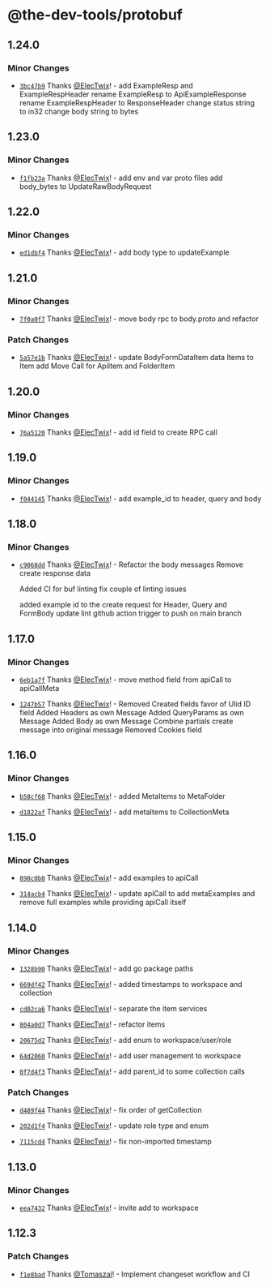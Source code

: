 # @the-dev-tools/protobuf

## 1.24.0

### Minor Changes

- [`3bc47b9`](https://github.com/the-dev-tools/dev-tools-proto/commit/3bc47b9fceccd5d766b2f1c5f86a4345f99338e7) Thanks [@ElecTwix](https://github.com/ElecTwix)! - add ExampleResp and ExampleRespHeader
  rename ExampleResp to ApiExampleResponse
  rename ExampleRespHeader to ResponseHeader
  change status string to in32
  change body string to bytes

## 1.23.0

### Minor Changes

- [`f1fb23a`](https://github.com/the-dev-tools/dev-tools-proto/commit/f1fb23ad9b33dfa1186dd5413aecbedc8aa0f7da) Thanks [@ElecTwix](https://github.com/ElecTwix)! - add env and var proto files
  add body_bytes to UpdateRawBodyRequest

## 1.22.0

### Minor Changes

- [`ed1dbf4`](https://github.com/the-dev-tools/dev-tools-proto/commit/ed1dbf4a333226628689856f1cd3d64810687638) Thanks [@ElecTwix](https://github.com/ElecTwix)! - add body type to updateExample

## 1.21.0

### Minor Changes

- [`7f0a0f7`](https://github.com/the-dev-tools/dev-tools-proto/commit/7f0a0f7d1be321025ec322582cce3bb100e75fb7) Thanks [@ElecTwix](https://github.com/ElecTwix)! - move body rpc to body.proto and refactor

### Patch Changes

- [`5a57e1b`](https://github.com/the-dev-tools/dev-tools-proto/commit/5a57e1bdeaa77b4ec4e37a3e01a693b2976e2de9) Thanks [@ElecTwix](https://github.com/ElecTwix)! - update BodyFormDataItem data Items to Item
  add Move Call for ApiItem and FolderItem

## 1.20.0

### Minor Changes

- [`76a5120`](https://github.com/the-dev-tools/dev-tools-proto/commit/76a51203891bfde5f1a1bab952b98cd509b42aa4) Thanks [@ElecTwix](https://github.com/ElecTwix)! - add id field to create RPC call

## 1.19.0

### Minor Changes

- [`f044145`](https://github.com/the-dev-tools/dev-tools-proto/commit/f044145a7b95f1a06368f5431fa6c9cae3f104bb) Thanks [@ElecTwix](https://github.com/ElecTwix)! - add example_id to header, query and body

## 1.18.0

### Minor Changes

- [`c9068dd`](https://github.com/the-dev-tools/dev-tools-proto/commit/c9068dd8313c55509a3dad8bd930bed654cbe214) Thanks [@ElecTwix](https://github.com/ElecTwix)! - Refactor the body messages
  Remove create response data

  Added CI for buf linting
  fix couple of linting issues

  added example id to the create request for Header, Query and FormBody
  update lint github action trigger to push on main branch

## 1.17.0

### Minor Changes

- [`6eb1a7f`](https://github.com/the-dev-tools/dev-tools-proto/commit/6eb1a7f9a269c3942d760c4b410c24ff3de96e3f) Thanks [@ElecTwix](https://github.com/ElecTwix)! - move method field from apiCall to apiCallMeta

- [`1247b57`](https://github.com/the-dev-tools/dev-tools-proto/commit/1247b577a773549949a8c0bab359e25f9ffe9eaa) Thanks [@ElecTwix](https://github.com/ElecTwix)! - Removed Created fields favor of Ulid ID field
  Added Headers as own Message
  Added QueryParams as own Message
  Added Body as own Message
  Combine partials create message into original message
  Removed Cookies field

## 1.16.0

### Minor Changes

- [`b58cf68`](https://github.com/the-dev-tools/dev-tools-proto/commit/b58cf68fb646e49ab7331dca4249c68ef96262c9) Thanks [@ElecTwix](https://github.com/ElecTwix)! - added MetaItems to MetaFolder

- [`d1822af`](https://github.com/the-dev-tools/dev-tools-proto/commit/d1822af8fcbc18692e640034043d0cd08ccdc527) Thanks [@ElecTwix](https://github.com/ElecTwix)! - add metaItems to CollectionMeta

## 1.15.0

### Minor Changes

- [`898c0b0`](https://github.com/the-dev-tools/dev-tools-proto/commit/898c0b09522d2726d9291071d2fef6cca8cacb67) Thanks [@ElecTwix](https://github.com/ElecTwix)! - add examples to apiCall

- [`314acb4`](https://github.com/the-dev-tools/dev-tools-proto/commit/314acb470e5aab836ed29c19e6f936544235a56e) Thanks [@ElecTwix](https://github.com/ElecTwix)! - update apiCall to add metaExamples and remove full examples while providing apiCall itself

## 1.14.0

### Minor Changes

- [`1328b90`](https://github.com/the-dev-tools/dev-tools-proto/commit/1328b90f555b7fa29e7bd8a0320429e5d4a7122f) Thanks [@ElecTwix](https://github.com/ElecTwix)! - add go package paths

- [`669df42`](https://github.com/the-dev-tools/dev-tools-proto/commit/669df42ada7c401d23deb6f5c080be1181a0f579) Thanks [@ElecTwix](https://github.com/ElecTwix)! - added timestamps to workspace and collection

- [`cd02ca6`](https://github.com/the-dev-tools/dev-tools-proto/commit/cd02ca6291df9e830a69c198ffadc9d9ed6d0e12) Thanks [@ElecTwix](https://github.com/ElecTwix)! - separate the item services

- [`804a0d7`](https://github.com/the-dev-tools/dev-tools-proto/commit/804a0d72b5f2bb838494acaa28b589a3af12418e) Thanks [@ElecTwix](https://github.com/ElecTwix)! - refactor items

- [`20675d2`](https://github.com/the-dev-tools/dev-tools-proto/commit/20675d2b62507442c34933ca639b3fb576d05ed4) Thanks [@ElecTwix](https://github.com/ElecTwix)! - add enum to workspace/user/role

- [`64d2060`](https://github.com/the-dev-tools/dev-tools-proto/commit/64d2060ea8a527ee980dadb9acd86b6370df72fb) Thanks [@ElecTwix](https://github.com/ElecTwix)! - add user management to workspace

- [`0f7d4f3`](https://github.com/the-dev-tools/dev-tools-proto/commit/0f7d4f36e317898693ab42c1541caaabae331dba) Thanks [@ElecTwix](https://github.com/ElecTwix)! - add parent_id to some collection calls

### Patch Changes

- [`d489f44`](https://github.com/the-dev-tools/dev-tools-proto/commit/d489f44c1bb343194dbb54bf81d7e7fafcc1b61a) Thanks [@ElecTwix](https://github.com/ElecTwix)! - fix order of getCollection

- [`202d1f4`](https://github.com/the-dev-tools/dev-tools-proto/commit/202d1f4bb86588a6c7be2b22fe50b9579a04b91c) Thanks [@ElecTwix](https://github.com/ElecTwix)! - update role type and enum

- [`7115cd4`](https://github.com/the-dev-tools/dev-tools-proto/commit/7115cd412e7a662e4a9493725963186b69fee547) Thanks [@ElecTwix](https://github.com/ElecTwix)! - fix non-imported timestamp

## 1.13.0

### Minor Changes

- [`eea7432`](https://github.com/the-dev-tools/dev-tools-proto/commit/eea74320041eda197507e1fe093649fe78ebea14) Thanks [@ElecTwix](https://github.com/ElecTwix)! - invite add to workspace

## 1.12.3

### Patch Changes

- [`f1e8bad`](https://github.com/the-dev-tools/dev-tools-proto/commit/f1e8bad8a39d74adf1c6f8de892a8b2454281181) Thanks [@Tomaszal](https://github.com/Tomaszal)! - Implement changeset workflow and CI
